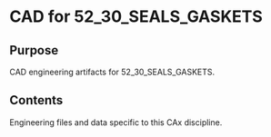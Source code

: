# CAD for 52_30_SEALS_GASKETS

## Purpose
CAD engineering artifacts for 52_30_SEALS_GASKETS.

## Contents
Engineering files and data specific to this CAx discipline.
